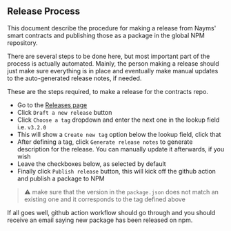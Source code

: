 ## Release Process

This document describe the procedure for making a release from Nayms' smart contracts and publishing those as a package in the global NPM repository.

There are several steps to be done here, but most important part of the process is actually automated. Mainly, the person making a release should just make sure everything is in place and eventually make manual updates to the auto-generated release notes, if needed.

These are the steps required, to make a release for the contracts repo.

- Go to the [Releases page](https://github.com/nayms/contracts-v3/releases)
- Click `Draft a new release` button
- Click `Choose a tag` dropdown and enter the next one in the lookup field i.e. `v3.2.0`
- This will show a `Create new tag` option below the lookup field, click that
- After defining a tag, click `Generate release notes` to generate description for the release. You can manually update it afterwards, if you wish
- Leave the checkboxes below, as selected by default
- Finally click `Publish release` button, this will kick off the github action and publish a package to NPM

> :warning: make sure that the version in the `package.json` does not match an existing one and it corresponds to the tag defined above

If all goes well, github action workflow should go through and you should receive an email saying new package has been released on npm.

